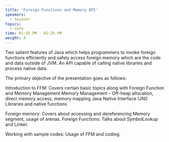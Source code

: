 ```yaml
---
title: 'Foreign Functions and Memory API'
speakers:
  - tejeshr
topics:
  - core
time: 01:35 PM - 02:25 PM
weight: 4
---
```


Two salient features of Java which helps programmers to invoke foreign functions efficiently and safely access foreign memory which are the code and data outside of JVM. An API capable of calling native libraries and process native data.

The primary objective of the presentation goes as follows:

Introduction to FFM: Covers certain basic topics along with Foreign Function and Memory Management
Memory Management – Off-heap allocation, direct memory access, memory mapping
Java Native Interface (JNI)
Libraries and native functions

Foreign memory: Covers about accessing and dereferencing Memory segment, usage of arenas.
Foreign Functions: Talks about SymbolLookup and Linker.

Working with sample codes: Usage of FFM and coding.
